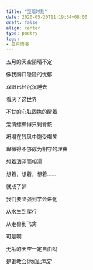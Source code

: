 ```yaml
---
title: "至暗时刻"
date: 2020-05-20T11:19:54+08:00
draft: false
align: center
type: poetry
tags:
- 三月情书
---
```


五月的天空阴晴不定

像我胸口隐隐的忧郁

双眼已经沉沉睡去

看厌了这世界

不甘的心脏固执的醒着

爱情缥缈得只剩骨骸

坍塌在残风中饱受嘲笑

卑微得不够成为相守的理由

想着涸泽而相濡

想着，想着，想着……

就成了梦

我们要坚强到学会进化

从水生到爬行

从走兽到飞禽

可是啊

无垢的天空一定自由吗

是谁教会你如此笃定
